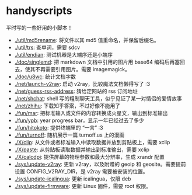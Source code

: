 # handyscripts

平时写的一些好用的小脚本！

+ [./util/md5rename](./util/md5rename): 将文件以其 md5 值重命名，并保留后缀名。
+ [./util/trs](./util/trs): 查单词，需要 sdcv
+ [./util/endian](./util/endian): 测试机器是大端序还是小端序
+ [./doc/singlemd](./doc/singlemd): 把 markdown 文档中引用的图片用 base64 编码后再塞回去，使其不再需要引用图片。需要 imagemagick。
+ [./doc/u8wc](./doc/u8wc): 统计文档字数
+ [./net/launch-v2ray](./net/launch-v2ray): 启动 v2ray，比较魔法文档懒得写了 :3
+ [./net/guess-rss-address](./net/guess-rss-address): 猜给定网站的 rss 订阅地址
+ [./net/shchat](./net/shchat): shell 写的粗制聊天工具，似乎见证了某一对情侣的爱情故事
+ [./net/zhihu](./net/zhihu): 下载知乎答案，不过好像不能用了
+ [./fun/mar](./fun/mar): 把标准输入或文件的内容转换成火星文，输出到标准输出
+ [./fun/ypb](./fun/ypb): year progress bar，显示一年已经过去了多少
+ [./fun/hitokoto](./fun/hitokoto): 提供终端里的 “一言” :3
+ [./fun/turnoff](./fun/turnoff): 随机展示一篇 turnoff.us 上的漫画
+ [./X/clip](./X/clip): 从文件或者标准输入中读取数据并放到剪贴板上，需要 xclip
+ [./X/paste](./X/paste): 从剪贴板读取数据并输出到标准输出，需要 xclip
+ [./X/calcdpi](./X/calcdpi): 提供屏幕的物理参数和最大分辨率，生成 xrandr 配置
+ [./sys/update-v2ray](./sys/update-v2ray): 更新 v2ray，以及附赠的 geoip 和 geosite。需要提前设置 CONFIG_V2RAY_DIR，是 v2ray 需要被安装的位置。
+ [./sys/update-icalingua](./sys/update-icalingua): 更新 icalingua，仅限 deb
+ [./sys/update-firmware](./sys/update-firmware): 更新 Linux 固件，需要 root 权限。

